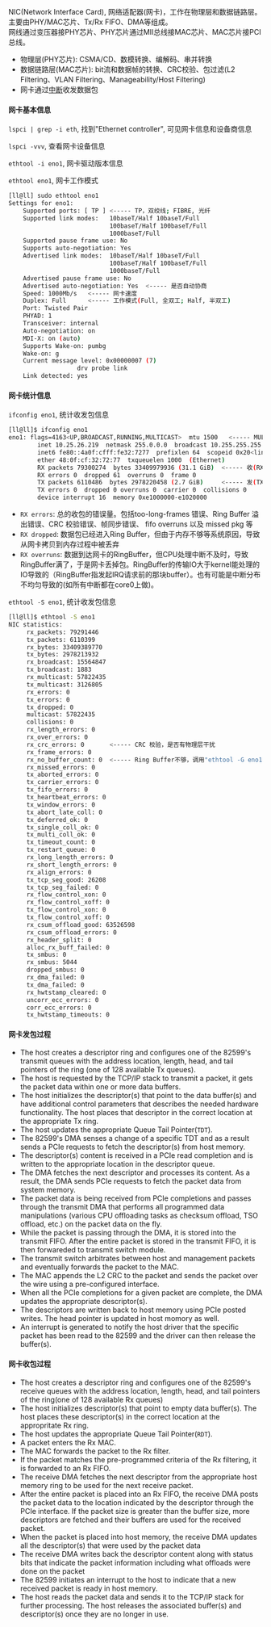 NIC(Network Interface Card), 网络适配器(网卡)，工作在物理层和数据链路层。主要由PHY/MAC芯片、Tx/Rx FIFO、DMA等组成。<br/>
网线通过变压器接PHY芯片、PHY芯片通过MII总线接MAC芯片、MAC芯片接PCI总线。

- 物理层(PHY芯片): CSMA/CD、数模转换、编解码、串并转换
- 数据链路层(MAC芯片): bit流和数据帧的转换、CRC校验、包过滤(L2 Filtering、VLAN Filtering、Manageability/Host Filtering)
- 网卡通过[中断](https://github.com/justscu/BL/blob/master/content/CSAPP-8-异常控制流.md)收发数据包

#### 网卡基本信息

`lspci | grep -i eth`, 找到"Ethernet controller", 可见网卡信息和设备商信息

`lspci -vvv`, 查看网卡设备信息

`ethtool -i eno1`, 网卡驱动版本信息

`ethtool eno1`, 网卡工作模式

```sh
[ll@ll] sudo ethtool eno1
Settings for eno1:
    Supported ports: [ TP ] <----- TP，双绞线; FIBRE, 光纤
    Supported link modes:   10baseT/Half 10baseT/Full 
                            100baseT/Half 100baseT/Full 
                            1000baseT/Full 
    Supported pause frame use: No
    Supports auto-negotiation: Yes
    Advertised link modes:  10baseT/Half 10baseT/Full 
                            100baseT/Half 100baseT/Full 
                            1000baseT/Full 
    Advertised pause frame use: No
    Advertised auto-negotiation: Yes  <----- 是否自动协商
    Speed: 1000Mb/s   <----- 网卡速度
    Duplex: Full      <----- 工作模式(Full, 全双工; Half, 半双工)
    Port: Twisted Pair
    PHYAD: 1
    Transceiver: internal
    Auto-negotiation: on
    MDI-X: on (auto)
    Supports Wake-on: pumbg
    Wake-on: g
    Current message level: 0x00000007 (7)
                   drv probe link
    Link detected: yes
```

#### 网卡统计信息

`ifconfig eno1`, 统计收发包信息

```sh
[ll@ll]$ ifconfig eno1
eno1: flags=4163<UP,BROADCAST,RUNNING,MULTICAST>  mtu 1500   <----- MULTICAST 支持组播
        inet 10.25.26.219  netmask 255.0.0.0  broadcast 10.255.255.255
        inet6 fe80::4a0f:cfff:fe32:7277  prefixlen 64  scopeid 0x20<link>
        ether 48:0f:cf:32:72:77  txqueuelen 1000  (Ethernet)
        RX packets 79300274  bytes 33409979936 (31.1 GiB)  <----- 收(RX)
        RX errors 0  dropped 61  overruns 0  frame 0
        TX packets 6110486  bytes 2978220458 (2.7 GiB)     <----- 发(TX)
        TX errors 0  dropped 0 overruns 0  carrier 0  collisions 0
        device interrupt 16  memory 0xe1000000-e1020000  
```
- `RX errors`: 总的收包的错误量。包括too-long-frames 错误、Ring Buffer 溢出错误、CRC 校验错误、帧同步错误、 fifo overruns 以及 missed pkg 等
- `RX dropped`: 数据包已经进入Ring Buffer，但由于内存不够等系统原因，导致从网卡拷贝到内存过程中被丢弃
- `RX overruns`: 数据到达网卡的RingBuffer，但CPU处理中断不及时，导致RingBuffer满了，于是网卡丢掉包。RingBuffer的传输IO大于kernel能处理的IO导致的（RingBuffer指发起IRQ请求前的那块buffer）。也有可能是中断分布不均匀导致的(如所有中断都在core0上做)。<br/>


`ethtool -S eno1`, 统计收发包信息

```sh
[ll@ll]$ ethtool -S eno1
NIC statistics:
     rx_packets: 79291446
     tx_packets: 6110399
     rx_bytes: 33409389770
     tx_bytes: 2978213932
     rx_broadcast: 15564847
     tx_broadcast: 1883
     rx_multicast: 57822435
     tx_multicast: 3126805
     rx_errors: 0
     tx_errors: 0
     tx_dropped: 0
     multicast: 57822435
     collisions: 0
     rx_length_errors: 0
     rx_over_errors: 0 
     rx_crc_errors: 0       <----- CRC 校验，是否有物理层干扰
     rx_frame_errors: 0
     rx_no_buffer_count: 0  <----- Ring Buffer不够，调用"ethtool -G eno1 rx XX"来设置
     rx_missed_errors: 0
     tx_aborted_errors: 0
     tx_carrier_errors: 0
     tx_fifo_errors: 0
     tx_heartbeat_errors: 0
     tx_window_errors: 0
     tx_abort_late_coll: 0
     tx_deferred_ok: 0
     tx_single_coll_ok: 0
     tx_multi_coll_ok: 0
     tx_timeout_count: 0
     tx_restart_queue: 0
     rx_long_length_errors: 0
     rx_short_length_errors: 0
     rx_align_errors: 0
     tx_tcp_seg_good: 26208
     tx_tcp_seg_failed: 0
     rx_flow_control_xon: 0
     rx_flow_control_xoff: 0
     tx_flow_control_xon: 0
     tx_flow_control_xoff: 0
     rx_csum_offload_good: 63526598
     rx_csum_offload_errors: 0
     rx_header_split: 0
     alloc_rx_buff_failed: 0
     tx_smbus: 0
     rx_smbus: 5044
     dropped_smbus: 0
     rx_dma_failed: 0
     tx_dma_failed: 0
     rx_hwtstamp_cleared: 0
     uncorr_ecc_errors: 0
     corr_ecc_errors: 0
     tx_hwtstamp_timeouts: 0
```

#### 网卡发包过程

- The host creates a descriptor ring and configures one of the 82599's transmit queues with the address location, length, head, and tail pointers of the ring (one of 128 available Tx queues).
- The host is requested by the TCP/IP stack to transmit a packet, it gets the packet data within one or more data buffers.
- The host initializes the descriptor(s) that point to the data buffer(s) and have additional control parameters that describes the needed hardware functionality. The host places that descriptor in the correct location at the appropriate Tx ring.
- The host updates the appropriate Queue Tail Pointer(`TDT`).
- The 82599's DMA senses a change of a specific TDT and as a result sends a PCIe requests to fetch the descriptor(s) from host memory.
- The descriptor(s) content is received in a PCIe read completion and is written to the appropriate location in the descriptor queue.
- The DMA fetches the next descriptor and processes its content. As a result, the DMA sends PCIe requests to fetch the packet data from system memory.
- The packet data is being received from PCIe completions and passes through the transmit DMA that performs all programmed data manipulations (various CPU offloading tasks as checksum offload, TSO offload, etc.) on the packet data on the fly.
- While the packet is passing through the DMA, it is stored into the transmit FIFO. After the entire packet is stored in the transmit FIFO, it is then forwareded to transmit switch module.
- The transmit switch arbitrates between host and management packets and eventually forwards the packet to the MAC.
- The MAC appends the L2 CRC to the packet and sends the packet over the wire using a pre-configured interface.
- When all the PCIe completions for a given packet are complete, the DMA updates the appropriate descriptor(s).
- The descriptors are written back to host memory using PCIe posted writes. The head pointer is updated in host momory as well.
- An interrupt is generated to notify the host driver that the specific packet has been read to the 82599 and the driver can then release the buffer(s).


#### 网卡收包过程

- The host creates a descriptor ring and configures one of the 82599's receive queues with the address location, length, head, and tail pointers of the ring(one of 128 available Rx queues)
- The host initializes descriptor(s) that point to empty data buffer(s). The host places these descriptor(s) in the correct location at the appropritate Rx ring.
- The host updates the appropriate Queue Tail Pointer(`RDT`).
- A packet enters the Rx MAC.
- The MAC forwards the packet to the Rx filter.
- If the packet matches the pre-programmed criteria of the Rx filtering, it is forwarded to an Rx FIFO.
- The receive DMA fetches the next descriptor from the appropriate host memory ring to be used for the next receive packet.
- After the entire packet is placed into an Rx FIFO, the receive DMA posts the packet data to the location indicated by the descriptor through the PCIe interface. If the packet size is greater than the buffer size, more descriptors are fetched and their buffers are used for the received packet. 
- When the packet is placed into host memory, the receive DMA updates all the descriptor(s) that were used by the packet data
- The receive DMA writes back the descriptor content along with status bits that indicate the packet information including what offloads were done on the packet 
- The 82599 initiates an interrupt to the host to indicate that a new received packet is ready in host memory.
- The host reads the packet data and sends it to the TCP/IP stack for further processing. The host releases the associated buffer(s) and descriptor(s) once they are no longer in use.



